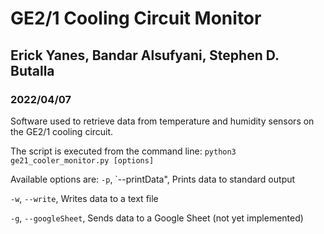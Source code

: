 # GE2/1 Cooling Circuit Monitor
## Erick Yanes, Bandar Alsufyani, Stephen D. Butalla
### 2022/04/07

Software used to retrieve data from temperature and humidity sensors on the GE2/1 cooling circuit.

The script is executed from the command line:
`python3 ge21_cooler_monitor.py [options]`

Available options are:
`-p`, `--printData", Prints data to standard output

`-w`, `--write`, Writes data to a text file

`-g`, `--googleSheet`, Sends data to a Google Sheet (not yet implemented)
    
